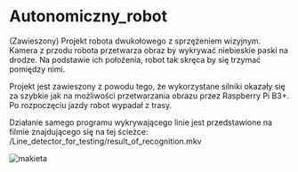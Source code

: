 # Autonomiczny_robot
(Zawieszony) Projekt robota dwukołowego z sprzężeniem wizyjnym. Kamera z przodu robota przetwarza obraz by wykrywać niebieskie paski na drodze. Na podstawie ich położenia, robot tak skręca by się trzymać pomiędzy nimi. 

Projekt jest zawieszony z powodu tego, że wykorzystane silniki okazały się za szybkie jak na możliwości przetwarzania obrazu przez Raspberry Pi B3+. Po rozpoczęciu jazdy robot wypadał z trasy.

Działanie samego programu wykrywającego linie jest przedstawione na filmie znajdującego się na tej ścieżce: 
/Line_detector_for_testing/result_of_recognition.mkv

![makieta](robot.jpg)
